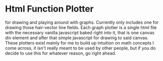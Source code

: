 # Html Function Plotter
for drawing and playing around with graphs. Currently only includes one for
drawing those hair-vector line fields. Each graph plotter is a single
html file with the necessary vanilla javascript baked right into it, that is
one canvas div element and after that simple javascript for drawing to said
canvas. These plotters exist mainly for me to build up intuition on math
concepts I come across, it isn't really meant to be used by other people,
but if you do decide to use this for whatever reason, go right ahead.


